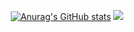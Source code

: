 
<div align='center'>


[![Anurag's GitHub stats](https://github-readme-stats.vercel.app/api?username=wntdev99&hide=stars&count_private=true&show_icons=true&theme=buefy&card_width=200)](https://github.com/anuraghazra/github-readme-stats) 
  <img src="http://mazassumnida.wtf/api/v2/generate_badge?boj=wntdev99">

</div>
